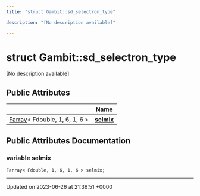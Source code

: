 ```yaml
---
title: "struct Gambit::sd_selectron_type"

description: "[No description available]"

---
```


# struct Gambit::sd_selectron_type



[No description available]

## Public Attributes

|                | Name           |
| -------------- | -------------- |
| [Farray](/documentation/code/classes/classgambit_1_1farray/)< Fdouble, 1, 6, 1, 6 > | **[selmix](/documentation/code/classes/structgambit_1_1sd__selectron__type/#variable-selmix)**  |

## Public Attributes Documentation

### variable selmix

```
Farray< Fdouble, 1, 6, 1, 6 > selmix;
```


-------------------------------

Updated on 2023-06-26 at 21:36:51 +0000
